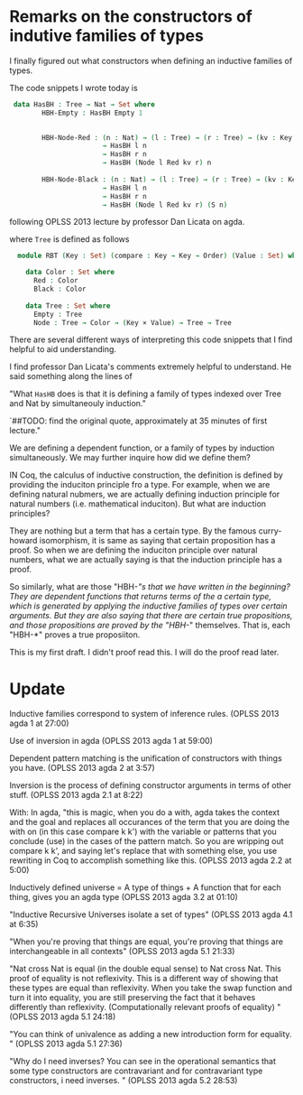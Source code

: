 # Remarks on the constructors of indutive families of types

I finally figured out what constructors when defining an inductive families of types.

The code snippets I wrote today is

```agda
 data HasBH : Tree → Nat → Set where
        HBH-Empty : HasBH Empty 1

      
        HBH-Node-Red : (n : Nat) → (l : Tree) → (r : Tree) → (kv : Key × Value)
                       → HasBH l n
                       → HasBH r n
                       → HasBH (Node l Red kv r) n
                       
        HBH-Node-Black : (n : Nat) → (l : Tree) → (r : Tree) → (kv : Key × Value)
                       → HasBH l n
                       → HasBH r n
                       → HasBH (Node l Red kv r) (S n)

```

following OPLSS 2013 lecture by professor Dan Licata on agda.

where `Tree` is defined as follows

```agda
  module RBT (Key : Set) (compare : Key → Key → Order) (Value : Set) where 

    data Color : Set where
      Red : Color
      Black : Color
  
    data Tree : Set where
      Empty : Tree
      Node : Tree → Color → (Key × Value) → Tree → Tree
```

There are several different ways of interpreting this code snippets that I find helpful to aid understanding.

I find professor Dan Licata's comments extremely helpful to understand. He said something along the lines of

"What `HasHB` does is that it is defining a family of types indexed over Tree and Nat by simultaneouly induction."

`##TODO: find the original quote, approximately at 35 minutes of first lecture."

We are defining a dependent function, or a family of types by induction simultaneously. We may further inquire 
how did we define them?

IN Coq, the calculus of inductive construction, the definition is defined by providing the induciton principle 
fro a type. For example, when we are defining natural nubmers, we are actually defining induction principle for 
natural numbers (i.e. mathematical induciton). But what are induction principles?

They are nothing but a term that has a certain type. By the famous curry-howard isomorphism, it is same as saying
that certain proposition has a proof. So when we are defining the induciton principle over natural numbers, what 
we are actually saying is that the induction principle has a proof. 

So similarly, what are those "HBH-*"s that we have written in the beginning? They are 
dependent functions that returns terms of the a certain type, which is generated by applying the inductive families of types
over certain arguments. But they are also saying that there are certain true propositions, and those propositions are proved by 
the "HBH-*" themselves. That is, each "HBH-*" proves a true proposiiton.

This is my first draft. I didn't proof read this. I will do the proof read later.

# Update

Inductive families correspond to system of inference rules. (OPLSS 2013 agda 1 at 27:00)

Use of inversion in agda (OPLSS 2013 agda 1 at 59:00)

Dependent pattern matching is the unification of constructors with things you have. (OPLSS 2013 agda 2 at 3:57)

Inversion is the process of defining constructor arguments in terms of other stuff. (OPLSS 2013 agda 2.1 at 8:22)

With: In agda, "this is magic, when you do a with, agda takes the context and the goal and replaces all occurances of the term that you are doing the with on (in this case compare k k') with the variable or patterns that you conclude (use) in the cases of the pattern match. So you are wripping out compare k k',  and saying let's replace that with something else, you use rewriting in Coq to accomplish something like this. (OPLSS 2013 agda 2.2 at 5:00)

Inductively defined universe = A type of things + A function that for each thing, gives you an agda type (OPLSS 2013 agda 3.2 at 01:10)

"Inductive Recursive Universes isolate a set of types" (OPLSS 2013 agda 4.1 at 6:35)

"When you're proving that things are equal, you're proving that things are interchangeable in all contexts" (OPLSS 2013 agda 5.1 21:33)

"Nat cross Nat is equal (in the double equal sense) to Nat cross Nat. This proof of equality is not reflexivity. This is a different way of showing that these types are equal than reflexivity. When you take the swap function and turn it into equality, you are still preserving the fact that it behaves differently than reflexivity. (Computationally relevant proofs of equality) " (OPLSS 2013 agda 5.1 24:18)

"You can think of univalence as adding a new introduction form for equality. " (OPLSS 2013 agda 5.1 27:36) 

"Why do I need inverses? You can see in the operational semantics that some type constructors are contravariant and for contravariant type constructors, i need inverses. " (OPLSS 2013 agda 5.2 28:53)
